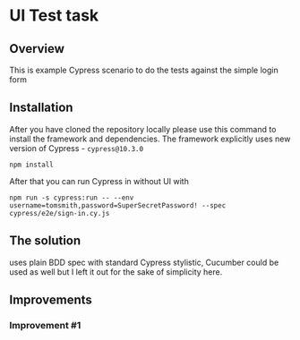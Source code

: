 # UI Test task
## Overview 

This is example Cypress scenario to do the tests against the simple login form
## Installation

After you have cloned the repository locally please use this command to install the framework and dependencies. The framework explicitly uses new version of Cypress - `cypress@10.3.0` 
  
	npm install

After that you can run Cypress in without UI with
    
	npm run -s cypress:run -- --env username=tomsmith,password=SuperSecretPassword! --spec cypress/e2e/sign-in.cy.js

## The solution

uses plain BDD spec with standard Cypress stylistic, Cucumber could be used as well but I left it out for the sake of simplicity here.

## Improvements
### Improvement #1